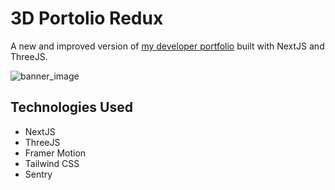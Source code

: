 # 3D Portolio Redux
A new and improved version of [my developer portfolio](https://seancurrlin.com/) built with NextJS and ThreeJS.

![banner_image](https://i.imgur.com/xerdlqT.png)

## Technologies Used
* NextJS
* ThreeJS
* Framer Motion
* Tailwind CSS
* Sentry